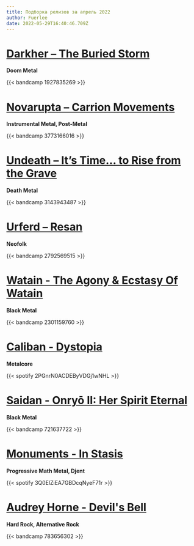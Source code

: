 ```yaml
---
title: Подборка релизов за апрель 2022
author: Fuerlee
date: 2022-05-29T16:40:46.709Z
---
```

# [Darkher – The Buried Storm](https://darkher-uk.bandcamp.com/album/the-buried-storm)

**Doom Metal**

{{< bandcamp 1927835269 >}}

# [Novarupta – Carrion Movements](https://suiciderecordsswe.bandcamp.com/album/carrion-movements)

**Instrumental Metal, Post-Metal**

{{< bandcamp 3773166016 >}}

# [Undeath – It’s Time… to Rise from the Grave](https://undeath.bandcamp.com/album/its-time-to-rise-from-the-grave?from=embed)

**Death Metal**

{{< bandcamp 3143943487 >}}

# [Urferd – Resan](https://urferd.bandcamp.com/album/resan?from=embed)

**Neofolk**

{{< bandcamp 2792569515 >}}

# [Watain - The Agony & Ecstasy Of Watain](https://watainsom.bandcamp.com/album/the-agony-ecstasy-of-watain)

**Black Metal**

{{< bandcamp 2301159760 >}}

# [Caliban - Dystopia](https://open.spotify.com/album/2PGnrN0ACDEByVDGj1wNHL)

**Metalcore**

{{< spotify 2PGnrN0ACDEByVDGj1wNHL >}}

# [Saidan - Onryō II: Her Spirit Eternal](https://saidanusbm.bandcamp.com/album/onry-ii-her-spirit-eternal)

**Black Metal**

{{< bandcamp 721637722 >}}

# [Monuments - In Stasis](https://open.spotify.com/album/3Q0ElZiEA7GBDcqNyeF71r)

**Progressive Math Metal, Djent**

{{< spotify 3Q0ElZiEA7GBDcqNyeF71r >}}

# [Audrey Horne - Devil's Bell](https://audrey-horne.bandcamp.com/album/devils-bell)

**Hard Rock, Alternative Rock**

{{< bandcamp 783656302 >}}